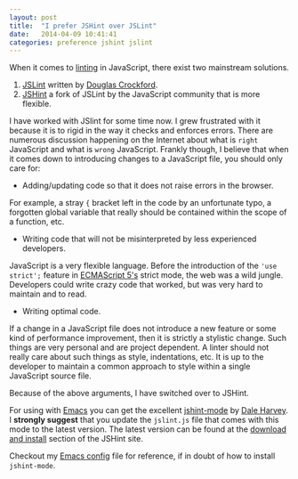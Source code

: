 ```yaml
---
layout: post
title:  "I prefer JSHint over JSLint"
date:   2014-04-09 10:41:41
categories: preference jshint jslint
---
```


When it comes to [linting](http://en.wikipedia.org/wiki/Lint_%28software%29)
in JavaScript, there exist two mainstream solutions.

1. [JSLint](http://www.jslint.com) written by
[Douglas Crockford](http://www.crockford.com).
2. [JSHint](http://www.jshint.com) a fork of JSLint by the JavaScript community
that is more flexible.

I have worked with JSlint for some time now. I grew frustrated with it because
it is to rigid in the way it checks and enforces errors. There are numerous
discussion happening on the Internet about what is `right` JavaScript and
what is `wrong` JavaScript. Frankly though, I believe that when it comes down
to introducing changes to a JavaScript file, you should only care for:

- Adding/updating code so that it does not raise errors in the browser.

For example, a stray `{` bracket left in the code by an unfortunate typo,
a forgotten global variable that really should be contained within the scope
of a function, etc.

- Writing code that will not be misinterpreted by less experienced developers.

JavaScript is a very flexible language. Before the introduction of the
`'use strict';` feature in
[ECMAScript 5's](http://www.ecma-international.org/publications/standards/Ecma-262.htm)
strict mode, the web was a wild jungle. Developers could write crazy code
that worked, but was very hard to maintain and to read.

- Writing optimal code.

If a change in a JavaScript file does not introduce a new feature or
some kind of performance improvement, then it is strictly a stylistic change.
Such things are very personal and are project dependent. A linter should
not really care about such things as style, indentations, etc. It is up to
the developer to maintain a common approach to style within a single JavaScript
source file.

Because of the above arguments, I have switched over to JSHint.

For using with [Emacs](http://www.gnu.org/software/emacs) you can get the
excellent [jshint-mode](https://github.com/daleharvey/jshint-mode) by
[Dale Harvey](https://twitter.com/daleharvey). I **strongly suggest** that
you update the `jslint.js` file that comes with this mode to the latest
version. The latest version can be found at the
[download and install](http://www.jshint.com/install) section of the JSHint
site.

Checkout my [Emacs config](https://github.com/valera-rozuvan/emacs_config) file
for reference, if in doubt of how to install `jshint-mode`.
